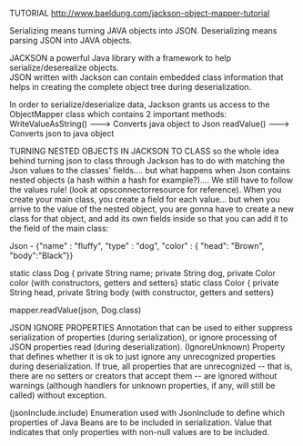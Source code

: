 TUTORIAL http://www.baeldung.com/jackson-object-mapper-tutorial 

Serializing means turning JAVA objects into JSON.
Deserializing means parsing JSON into JAVA objects. 

JACKSON
a powerful Java library with a framework to help serialize/deserealize objects.  
JSON written with Jackson can contain embedded class information that helps in creating the complete object tree during deserialization.


In order to serialize/deserialize data, Jackson grants us access to the ObjectMapper class which contains 2 important methods:
WriteValueAsString() ---> Converts java object to Json
readValue() ---> Converts json to java object 

TURNING NESTED OBJECTS IN JACKSON TO CLASS
so the whole idea behind turning json to class through Jackson has to do with matching the Json values to the classes' fields.... but what happens when Json contains nested objects (a hash within a hash for example?).... We still have to follow the values rule! (look at opsconnectorresource for reference). When you create your main class, you create a field for each value... but when you arrive to the value of the nested object, you are gonna have to create a new class for that object, and add its own fields inside so that you can add it to the field of the main class:

Json - {"name" : "fluffy", "type" : "dog", "color" : { "head": "Brown", "body":"Black"}}

static class Dog { private String name; private String dog, private Color color (with constructors, getters and setters}
static class Color { private String head, private String body (with constructor, getters and setters}

mapper.readValue(json, Dog.class)

JSON IGNORE PROPERTIES
Annotation that can be used to either suppress serialization of properties (during serialization), or ignore processing of JSON properties read (during deserialization).
(IgnoreUnknown)
Property that defines whether it is ok to just ignore any unrecognized properties during deserialization. If true, all properties that are unrecognized -- that is, there are no setters or creators that accept them -- are ignored without warnings (although handlers for unknown properties, if any, will still be called) without exception.

(jsonInclude.include)
Enumeration used with JsonInclude to define which properties of Java Beans are to be included in serialization.
Value that indicates that only properties with non-null values are to be included.